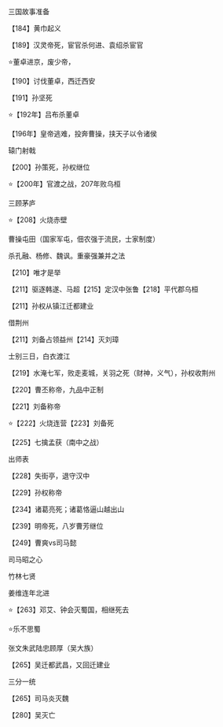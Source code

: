 三国故事准备



【184】黄巾起义



【189】汉灵帝死，宦官杀何进、袁绍杀宦官

⭐️董卓进京，废少帝，

【190】讨伐董卓，西迁西安

【191】孙坚死

⭐️【192年】吕布杀董卓

【196年】皇帝逃难，投奔曹操，挟天子以令诸侯



辕门射戟

【200】孙策死，孙权继位

⭐️【200年】官渡之战，207年败乌桓

三顾茅庐

⭐️【208】火烧赤壁

曹操屯田（国家军屯，佃农强于流民，士家制度）

杀孔融、杨修、魏讽。重豪强兼并之法

【210】唯才是举

【211】驱逐韩遂、马超【215】定汉中张鲁【218】平代郡乌桓

【211】孙权从镇江迁都建业

借荆州

【211】刘备占领益州【214】灭刘璋

士别三日，白衣渡江

【219】水淹七军，败走麦城，关羽之死（财神，义气），孙权收荆州

【220】曹丕称帝，九品中正制

【221】刘备称帝

⭐️【222】火烧连营【223】刘备死

【225】七擒孟获（南中之战）

出师表

【228】失街亭，退守汉中

【229】孙权称帝

【234】诸葛亮死；诸葛恪逼山越出山

【239】明帝死，八岁曹芳继位

【249】曹爽vs司马懿

司马昭之心

竹林七贤

姜维连年北进

⭐️【263】邓艾、钟会灭蜀国，相继死去

⭐️乐不思蜀

张文朱武陆忠顾厚（吴大族）

【265】吴迁都武昌，又回迁建业

三分一统

【265】司马炎灭魏

【280】吴灭亡

